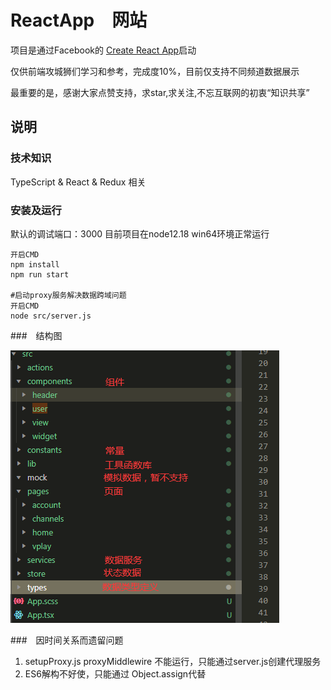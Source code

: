 # ReactApp　网站


项目是通过Facebook的 [Create React App](https://github.com/facebook/create-react-app)启动

仅供前端攻城狮们学习和参考，完成度10%，目前仅支持不同频道数据展示

最重要的是，感谢大家点赞支持，求star,求关注,不忘互联网的初衷“知识共享”

## 说明

### 技术知识
TypeScript & React & Redux 相关


### 安装及运行


默认的调试端口：3000
目前项目在node12.18 win64环境正常运行

```
开启CMD
npm install
npm run start

#启动proxy服务解决数据跨域问题
开启CMD
node src/server.js

```

###　结构图

![Image text](https://raw.githubusercontent.com/kyomic/mapp/master/doc.png)

###　因时间关系而遗留问题

1. setupProxy.js  proxyMiddlewire 不能运行，只能通过server.js创建代理服务
2. ES6解构不好使，只能通过 Object.assign代替
